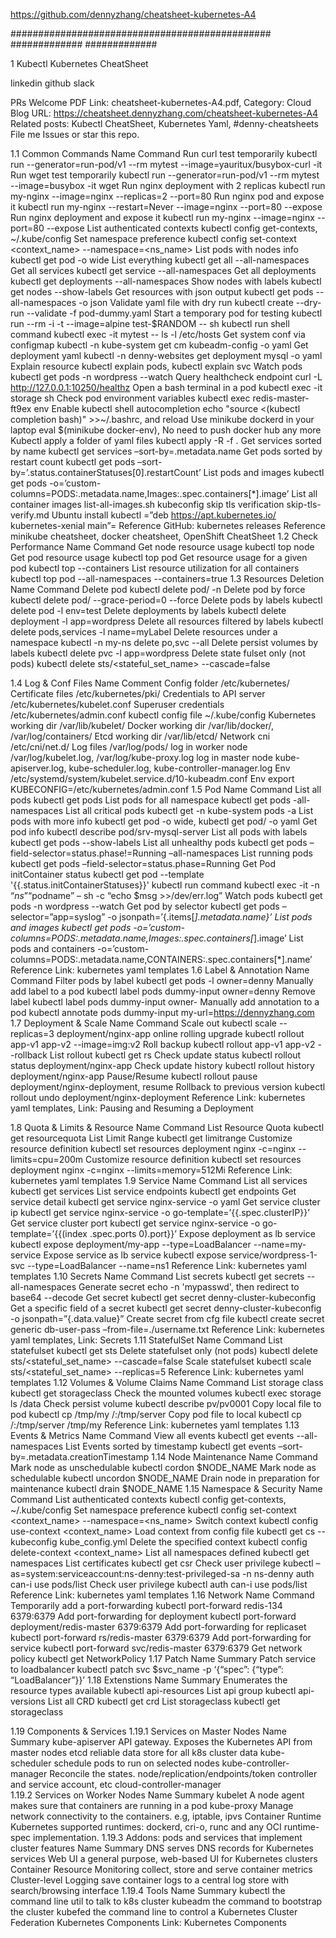 https://github.com/dennyzhang/cheatsheet-kubernetes-A4

###############################################
#############
#############

1 Kubectl Kubernetes CheatSheet

linkedin
github
slack


PRs Welcome
PDF Link: cheatsheet-kubernetes-A4.pdf, Category: Cloud
Blog URL: https://cheatsheet.dennyzhang.com/cheatsheet-kubernetes-A4
Related posts: Kubectl CheatSheet, Kubernetes Yaml, #denny-cheatsheets
File me Issues or star this repo.

1.1 Common Commands
Name	Command
Run curl test temporarily	kubectl run --generator=run-pod/v1 --rm mytest --image=yauritux/busybox-curl -it
Run wget test temporarily	kubectl run --generator=run-pod/v1 --rm mytest --image=busybox -it wget
Run nginx deployment with 2 replicas	kubectl run my-nginx --image=nginx --replicas=2 --port=80
Run nginx pod and expose it	kubectl run my-nginx --restart=Never --image=nginx --port=80 --expose
Run nginx deployment and expose it	kubectl run my-nginx --image=nginx --port=80 --expose
List authenticated contexts	kubectl config get-contexts, ~/.kube/config
Set namespace preference	kubectl config set-context <context_name> --namespace=<ns_name>
List pods with nodes info	kubectl get pod -o wide
List everything	kubectl get all --all-namespaces
Get all services	kubectl get service --all-namespaces
Get all deployments	kubectl get deployments --all-namespaces
Show nodes with labels	kubectl get nodes --show-labels
Get resources with json output	kubectl get pods --all-namespaces -o json
Validate yaml file with dry run	kubectl create --dry-run --validate -f pod-dummy.yaml
Start a temporary pod for testing	kubectl run --rm -i -t --image=alpine test-$RANDOM -- sh
kubectl run shell command	kubectl exec -it mytest -- ls -l /etc/hosts
Get system conf via configmap	kubectl -n kube-system get cm kubeadm-config -o yaml
Get deployment yaml	kubectl -n denny-websites get deployment mysql -o yaml
Explain resource	kubectl explain pods, kubectl explain svc
Watch pods	kubectl get pods -n wordpress --watch
Query healthcheck endpoint	curl -L http://127.0.0.1:10250/healthz
Open a bash terminal in a pod	kubectl exec -it storage sh
Check pod environment variables	kubectl exec redis-master-ft9ex env
Enable kubectl shell autocompletion	echo "source <(kubectl completion bash)" >>~/.bashrc, and reload
Use minikube dockerd in your laptop	eval $(minikube docker-env), No need to push docker hub any more
Kubectl apply a folder of yaml files	kubectl apply -R -f .
Get services sorted by name	kubectl get services –sort-by=.metadata.name
Get pods sorted by restart count	kubectl get pods –sort-by=’.status.containerStatuses[0].restartCount’
List pods and images	kubectl get pods -o=’custom-columns=PODS:.metadata.name,Images:.spec.containers[*].image’
List all container images	list-all-images.sh
kubeconfig skip tls verification	skip-tls-verify.md
Ubuntu install kubectl	=”deb https://apt.kubernetes.io/ kubernetes-xenial main”=
Reference	GitHub: kubernetes releases
Reference	minikube cheatsheet, docker cheatsheet, OpenShift CheatSheet
1.2 Check Performance
Name	Command
Get node resource usage	kubectl top node
Get pod resource usage	kubectl top pod
Get resource usage for a given pod	kubectl top <podname> --containers
List resource utilization for all containers	kubectl top pod --all-namespaces --containers=true
1.3 Resources Deletion
Name	Command
Delete pod	kubectl delete pod/<pod-name> -n <my-namespace>
Delete pod by force	kubectl delete pod/<pod-name> --grace-period=0 --force
Delete pods by labels	kubectl delete pod -l env=test
Delete deployments by labels	kubectl delete deployment -l app=wordpress
Delete all resources filtered by labels	kubectl delete pods,services -l name=myLabel
Delete resources under a namespace	kubectl -n my-ns delete po,svc --all
Delete persist volumes by labels	kubectl delete pvc -l app=wordpress
Delete state fulset only (not pods)	kubectl delete sts/<stateful_set_name> --cascade=false

1.4 Log & Conf Files
Name	Comment
Config folder	/etc/kubernetes/
Certificate files	/etc/kubernetes/pki/
Credentials to API server	/etc/kubernetes/kubelet.conf
Superuser credentials	/etc/kubernetes/admin.conf
kubectl config file	~/.kube/config
Kubernetes working dir	/var/lib/kubelet/
Docker working dir	/var/lib/docker/, /var/log/containers/
Etcd working dir	/var/lib/etcd/
Network cni	/etc/cni/net.d/
Log files	/var/log/pods/
log in worker node	/var/log/kubelet.log, /var/log/kube-proxy.log
log in master node	kube-apiserver.log, kube-scheduler.log, kube-controller-manager.log
Env	/etc/systemd/system/kubelet.service.d/10-kubeadm.conf
Env	export KUBECONFIG=/etc/kubernetes/admin.conf
1.5 Pod
Name	Command
List all pods	kubectl get pods
List pods for all namespace	kubectl get pods -all-namespaces
List all critical pods	kubectl get -n kube-system pods -a
List pods with more info	kubectl get pod -o wide, kubectl get pod/<pod-name> -o yaml
Get pod info	kubectl describe pod/srv-mysql-server
List all pods with labels	kubectl get pods --show-labels
List all unhealthy pods	kubectl get pods –field-selector=status.phase!=Running –all-namespaces
List running pods	kubectl get pods –field-selector=status.phase=Running
Get Pod initContainer status	kubectl get pod --template '{{.status.initContainerStatuses}}' <pod-name>
kubectl run command	kubectl exec -it -n “$ns” “$podname” – sh -c “echo $msg >>/dev/err.log”
Watch pods	kubectl get pods -n wordpress --watch
Get pod by selector	kubectl get pods –selector=”app=syslog” -o jsonpath=’{.items[*].metadata.name}’
List pods and images	kubectl get pods -o=’custom-columns=PODS:.metadata.name,Images:.spec.containers[*].image’
List pods and containers	-o=’custom-columns=PODS:.metadata.name,CONTAINERS:.spec.containers[*].name’
Reference	Link: kubernetes yaml templates
1.6 Label & Annotation
Name	Command
Filter pods by label	kubectl get pods -l owner=denny
Manually add label to a pod	kubectl label pods dummy-input owner=denny
Remove label	kubectl label pods dummy-input owner-
Manually add annotation to a pod	kubectl annotate pods dummy-input my-url=https://dennyzhang.com
1.7 Deployment & Scale
Name	Command
Scale out	kubectl scale --replicas=3 deployment/nginx-app
online rolling upgrade	kubectl rollout app-v1 app-v2 --image=img:v2
Roll backup	kubectl rollout app-v1 app-v2 --rollback
List rollout	kubectl get rs
Check update status	kubectl rollout status deployment/nginx-app
Check update history	kubectl rollout history deployment/nginx-app
Pause/Resume	kubectl rollout pause deployment/nginx-deployment, resume
Rollback to previous version	kubectl rollout undo deployment/nginx-deployment
Reference	Link: kubernetes yaml templates, Link: Pausing and Resuming a Deployment

1.8 Quota & Limits & Resource
Name	Command
List Resource Quota	kubectl get resourcequota
List Limit Range	kubectl get limitrange
Customize resource definition	kubectl set resources deployment nginx -c=nginx --limits=cpu=200m
Customize resource definition	kubectl set resources deployment nginx -c=nginx --limits=memory=512Mi
Reference	Link: kubernetes yaml templates
1.9 Service
Name	Command
List all services	kubectl get services
List service endpoints	kubectl get endpoints
Get service detail	kubectl get service nginx-service -o yaml
Get service cluster ip	kubectl get service nginx-service -o go-template=’{{.spec.clusterIP}}’
Get service cluster port	kubectl get service nginx-service -o go-template=’{{(index .spec.ports 0).port}}’
Expose deployment as lb service	kubectl expose deployment/my-app --type=LoadBalancer --name=my-service
Expose service as lb service	kubectl expose service/wordpress-1-svc --type=LoadBalancer --name=ns1
Reference	Link: kubernetes yaml templates
1.10 Secrets
Name	Command
List secrets	kubectl get secrets --all-namespaces
Generate secret	echo -n 'mypasswd', then redirect to base64 --decode
Get secret	kubectl get secret denny-cluster-kubeconfig
Get a specific field of a secret	kubectl get secret denny-cluster-kubeconfig -o jsonpath=”{.data.value}”
Create secret from cfg file	kubectl create secret generic db-user-pass –from-file=./username.txt
Reference	Link: kubernetes yaml templates, Link: Secrets
1.11 StatefulSet
Name	Command
List statefulset	kubectl get sts
Delete statefulset only (not pods)	kubectl delete sts/<stateful_set_name> --cascade=false
Scale statefulset	kubectl scale sts/<stateful_set_name> --replicas=5
Reference	Link: kubernetes yaml templates
1.12 Volumes & Volume Claims
Name	Command
List storage class	kubectl get storageclass
Check the mounted volumes	kubectl exec storage ls /data
Check persist volume	kubectl describe pv/pv0001
Copy local file to pod	kubectl cp /tmp/my <some-namespace>/<some-pod>:/tmp/server
Copy pod file to local	kubectl cp <some-namespace>/<some-pod>:/tmp/server /tmp/my
Reference	Link: kubernetes yaml templates
1.13 Events & Metrics
Name	Command
View all events	kubectl get events --all-namespaces
List Events sorted by timestamp	kubectl get events –sort-by=.metadata.creationTimestamp
1.14 Node Maintenance
Name	Command
Mark node as unschedulable	kubectl cordon $NODE_NAME
Mark node as schedulable	kubectl uncordon $NODE_NAME
Drain node in preparation for maintenance	kubectl drain $NODE_NAME
1.15 Namespace & Security
Name	Command
List authenticated contexts	kubectl config get-contexts, ~/.kube/config
Set namespace preference	kubectl config set-context <context_name> --namespace=<ns_name>
Switch context	kubectl config use-context <context_name>
Load context from config file	kubectl get cs --kubeconfig kube_config.yml
Delete the specified context	kubectl config delete-context <context_name>
List all namespaces defined	kubectl get namespaces
List certificates	kubectl get csr
Check user privilege	kubectl –as=system:serviceaccount:ns-denny:test-privileged-sa -n ns-denny auth can-i use pods/list
Check user privilege	kubectl auth can-i use pods/list
Reference	Link: kubernetes yaml templates
1.16 Network
Name	Command
Temporarily add a port-forwarding	kubectl port-forward redis-134 6379:6379
Add port-forwarding for deployment	kubectl port-forward deployment/redis-master 6379:6379
Add port-forwarding for replicaset	kubectl port-forward rs/redis-master 6379:6379
Add port-forwarding for service	kubectl port-forward svc/redis-master 6379:6379
Get network policy	kubectl get NetworkPolicy
1.17 Patch
Name	Summary
Patch service to loadbalancer	kubectl patch svc $svc_name -p ‘{“spec”: {“type”: “LoadBalancer”}}’
1.18 Extenstions
Name	Summary
Enumerates the resource types available	kubectl api-resources
List api group	kubectl api-versions
List all CRD	kubectl get crd
List storageclass	kubectl get storageclass

1.19 Components & Services
1.19.1 Services on Master Nodes
Name	Summary
kube-apiserver	API gateway. Exposes the Kubernetes API from master nodes
etcd	reliable data store for all k8s cluster data
kube-scheduler	schedule pods to run on selected nodes
kube-controller-manager	Reconcile the states. node/replication/endpoints/token controller and service account, etc
cloud-controller-manager	
1.19.2 Services on Worker Nodes
Name	Summary
kubelet	A node agent makes sure that containers are running in a pod
kube-proxy	Manage network connectivity to the containers. e.g, iptable, ipvs
Container Runtime	Kubernetes supported runtimes: dockerd, cri-o, runc and any OCI runtime-spec implementation.
1.19.3 Addons: pods and services that implement cluster features
Name	Summary
DNS	serves DNS records for Kubernetes services
Web UI	a general purpose, web-based UI for Kubernetes clusters
Container Resource Monitoring	collect, store and serve container metrics
Cluster-level Logging	save container logs to a central log store with search/browsing interface
1.19.4 Tools
Name	Summary
kubectl	the command line util to talk to k8s cluster
kubeadm	the command to bootstrap the cluster
kubefed	the command line to control a Kubernetes Cluster Federation
Kubernetes Components	Link: Kubernetes Components
